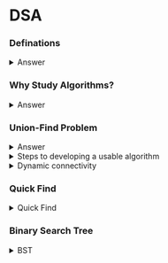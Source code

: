 # DSA

### Definations


 <details>
 <summary>Answer</summary>
  
     Algorithms: These are the methods of solving problems.
     Data Structures: Store the information associated with the problem.
  
     Data Types: Stack,Queue,Bag, Union-find, priority queue
     Sorting: Quicksort,Mergesort,Heapsort,Radixsorts
     Searching: BST,red-black BST, hash table
     Graphs: BFS,DFS,Prim,Kruskal,Dijkstra
     Strings: KMP,regular expression,TST, Huffman,LZW
     advanced: B-tree,suffix array,maxflow
     
 </details>
  
### Why Study Algorithms?


  <details>
  <summary>Answer</summary>
  
  
   - Their impact is broad and far-reaching.
   - Old roots and new opportunities.
      - Study of algorithms dates at least to Euclid.
      - Formalized by Church and Turing in 1930s.
   - To solve problems that could not otherwise be addressed.
      - Eg. Network Connectivity.
   - For intellectual stimulations.
      - ***Francis Sullivan- For me great algorithms are the poetry of computation. Just like verse, they can be terse,allusive,dense and even mysterious. But once
        unlocked, they cast a rilliant new light on some aspect of computing.***
        
  </details>
  
### Union-Find Problem

  <details>
  <summary>Answer</summary>
   
   - Dynamic Connectivity
   - Quick find
   - Quick union
   - Improvements
   - Applications
 
  </details>
  
  <details>
  <summary>Steps to developing a usable algorithm</summary>
  
   - Model the problem.
   - Find an algorithm to solve it.
   - Fast enough? Fits in memory?
   - If not, figure out why.
   - Find a way to address the problem.
   - Iterate until satisfied.
   
  </details>
  
  <details>
  <summary>Dynamic connectivity</summary>
  
   - **Union command:** connect two objects.
   - **Find/connected query:** is there a path connecting the two objects?
   
   ***Modelling the objects***
   - Pixels in a digital photo.
   - Computers in a network.
   - Friends in a social network.
   - Transistors in a computer chip.
   - Elements in a mathematical set.
   - Variable name in Fortran program.
   - Metallic sites in a composite system.
   
   ***Moddeling the connections***
   We assume "is connected to" is an equivalence relation:
   - Reflexive: p is connected to p.
   - Symmetric: if p is connected to q, then q is connected to p.
   - Transitive: if p is connected to q and q is connected to r, then p is connected to r.
   
   ***Implementing the operations***
   - Find Query: Check if two objects are in the same component.
   - Union Command: Replace components containing two objects with their union.
   
   - Read in number of objects N from standard input.
   - Repeat:
     - read in pair of integers from standard input 
     - if they are not connected,connect them and print out pair
     
  ```
    
    public static void main(Strings[] args)
    {
       int N = StdIn.readInt();
       UF uf = new UF(N);
       while(!StdIn.isEmpty())
       {
          int p = StdIn.readInt();
          int q = StdIn.readInt();
          if(!uf.connected(p,q))
          {
             uf.union(p,q);
             StdOut.println(p+" "+q);
          }
        }  
      }
      
  ```
    
  </details>
  
### Quick Find
  
  <details>
  <summary>Quick Find</summary>
  Basically called as Eager Approch. 
  - Integer array id[] of size N.
  - Interpretation: p and q are connected iff they have the same id.
          
          
     id[]:
     ---------------------
     |0|1|2|3|4|5|6|7|8|9|
     ---------------------
     
   - Find. Check if p and q have the same id.
      id[6]=0; id[1]=1;
      6 and 1 are not connected
      
   - Union. To merge compnents containing p and q, change all entries whose id equals id[p] to id[q].
   
   </details>
   
### Binary Search Tree

  <details>
  <summary>BST</summary>
  T.C= 0(h)
  where h=height of the tree
  T.C AVG=logn
  
  - What is BST?
    - Left Subtree Nodes<Root
    - Right SubtreeNodes>Root
    - Left and Right Subtrees are also BST with no duplicates.
  
  - Special Property
    -Inorder(left,root,right) Traversal of BST gives a sorted sequence.
  
  - Suppose we are given a key. To find the value we will compare the key with root, if the key is smaller than the rrot then we will traverse in the left else in the right. And do this recursively. T.C=O(h)/logn.
  
  - Skewed trees
    - The trees that are not balance and go in any one direction and follow a linear fashion.
    
  - BST insertion
  
 ```
 
  public class BST{
      static class Node{
          int data;
          Node left;
          Node right;
          Node(int data){
          this.dataa=data;
          }
       }
       //insertion of node in bst
       public static Node insert(Node root,int val){
          if(root==null){
          root=new Node(val);
          return root;
          }
          if(root.data>val){
          root.left=insert(root.left,val);
          }
          else{
          root.right=insert(root.right,val);
          }
          return root;
       }
       public static void inorder(Node root){
       if(root==null){
       return;
       }
       inorder(root.left);
       System.out.print(root.data+"");
       inorder(root.right);
       }
       public static boolean serach(Node root, int key){
       if(root==null){
       return false;
       }
       if(root.data>key){
          return search(root.left,key);    
       }
       else if(root.data==key){
           return true;
           }
       else{
          return search(root.right,key);
       }
       }
       public ststic void main(String args[]){
          int values[]={5,1,3,4,2,7};
          Node root=null;
          for(int i=0;i<values.length;i++){
          root=insert(root,values[i]);
       }
       inorder(root);
       System.out.println();
       if(search(root,1)){//key=1
       System.out.println("found");
       }
       else{
       System.out.println("not found");
       }
    }   
  }
  
```

  - Delete a Node
    - Cases:
      - No child(Leaf Node)
      - One child
      - Two Children
  
 </details>
     
       
  
     
